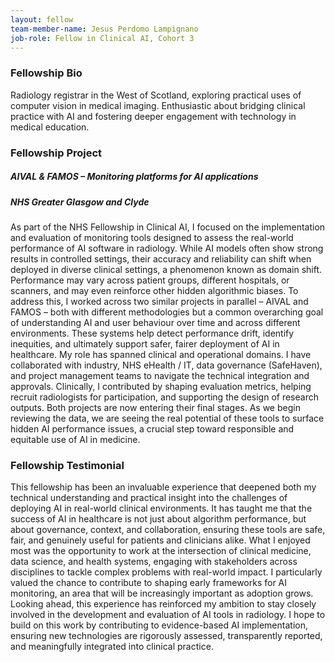 ```yaml
---
layout: fellow
team-member-name: Jesus Perdomo Lampignano
job-role: Fellow in Clinical AI, Cohort 3
---
```

### Fellowship Bio
Radiology registrar in the West of Scotland, exploring practical uses of computer vision in medical imaging. Enthusiastic about bridging clinical practice with AI and fostering deeper engagement with technology in medical education. 
### Fellowship Project
##### _AIVAL & FAMOS – Monitoring platforms for AI applications_
##### NHS Greater Glasgow and Clyde

As part of the NHS Fellowship in Clinical AI, I focused on the implementation and evaluation of monitoring tools designed to assess the real-world performance of AI software in radiology. While AI models often show strong results in controlled settings, their accuracy and reliability can shift when deployed in diverse clinical settings, a phenomenon known as domain shift. Performance may vary across patient groups, different hospitals, or scanners, and may even reinforce other hidden algorithmic biases. To address this, I worked across two similar projects in parallel – AIVAL and FAMOS – both with different methodologies but a common overarching goal of understanding AI and user behaviour over time and across different environments. These systems help detect performance drift, identify inequities, and ultimately support safer, fairer deployment of AI in healthcare.  My role has spanned clinical and operational domains. I have collaborated with industry, NHS eHealth / IT, data governance (SafeHaven), and project management teams to navigate the technical integration and approvals. Clinically, I contributed by shaping evaluation metrics, helping recruit radiologists for participation, and supporting the design of research outputs.  Both projects are now entering their final stages. As we begin reviewing the data, we are seeing the real potential of these tools to surface hidden AI performance issues, a crucial step toward responsible and equitable use of AI in medicine. 
### Fellowship Testimonial
This fellowship has been an invaluable experience that deepened both my technical understanding and practical insight into the challenges of deploying AI in real-world clinical environments. It has taught me that the success of AI in healthcare is not just about algorithm performance, but about governance, context, and collaboration, ensuring these tools are safe, fair, and genuinely useful for patients and clinicians alike.  What I enjoyed most was the opportunity to work at the intersection of clinical medicine, data science, and health systems, engaging with stakeholders across disciplines to tackle complex problems with real-world impact. I particularly valued the chance to contribute to shaping early frameworks for AI monitoring, an area that will be increasingly important as adoption grows. Looking ahead, this experience has reinforced my ambition to stay closely involved in the development and evaluation of AI tools in radiology. I hope to build on this work by contributing to evidence-based AI implementation, ensuring new technologies are rigorously assessed, transparently reported, and meaningfully integrated into clinical practice.
